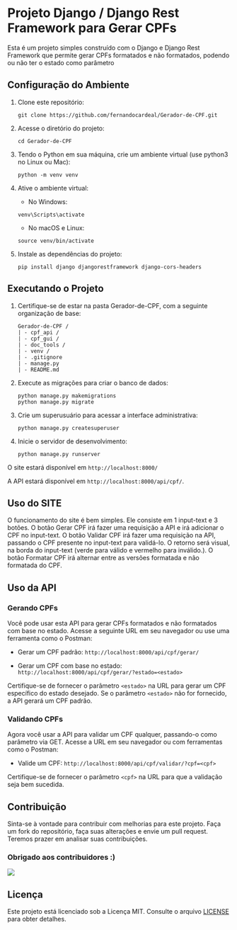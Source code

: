# Projeto Django / Django Rest Framework para Gerar CPFs

Esta é um projeto simples construído com o Django e Django Rest Framework que permite gerar CPFs formatados e não formatados, podendo ou não ter o estado como parâmetro

## Configuração do Ambiente
1. Clone este repositório:
    ```
    git clone https://github.com/fernandocardeal/Gerador-de-CPF.git
    ```

2. Acesse o diretório do projeto:
    ```
    cd Gerador-de-CPF
    ```

3. Tendo o Python em sua máquina, crie um ambiente virtual (use python3 no Linux ou Mac):
    ```
    python -m venv venv
    ```

4. Ative o ambiente virtual:

    - No Windows:

    ```
    venv\Scripts\activate
    ```

    - No macOS e Linux:

    ```
    source venv/bin/activate
    ```

5. Instale as dependências do projeto:

    ```
    pip install django djangorestframework django-cors-headers
    ```

## Executando o Projeto

1. Certifique-se de estar na pasta Gerador-de-CPF, com a seguinte organização de base:

    ```
    Gerador-de-CPF /
    | - cpf_api /
    | - cpf_gui /
    | - doc_tools /
    | - venv /
    | - .gitignore
    | - manage.py
    | - README.md
    ```

2. Execute as migrações para criar o banco de dados:

    ```
    python manage.py makemigrations
    python manage.py migrate
    ```

3. Crie um superusuário para acessar a interface administrativa:

    ```
    python manage.py createsuperuser
    ```

4. Inicie o servidor de desenvolvimento:

    ```
    python manage.py runserver
    ```

O site estará disponível em `http://localhost:8000/`

A API estará disponível em `http://localhost:8000/api/cpf/`.

## Uso do SITE

O funcionamento do site é bem simples. Ele consiste em 1 input-text e 3 botões. O botão Gerar CPF irá fazer uma requisição a API e irá adicionar o CPF no input-text. O botão Validar CPF irá fazer uma requisição na API, passando o CPF presente no input-text para validá-lo. O retorno será visual, na borda do input-text (verde para válido e vermelho para inválido.). O botão Formatar CPF irá alternar entre as versões formatada e não formatada do CPF.

## Uso da API

### Gerando CPFs

Você pode usar esta API para gerar CPFs formatados e não formatados com base no estado. Acesse a seguinte URL em seu navegador ou use uma ferramenta como o Postman:

- Gerar um CPF padrão: `http://localhost:8000/api/cpf/gerar/`

- Gerar um CPF com base no estado: `http://localhost:8000/api/cpf/gerar/?estado=<estado>`

Certifique-se de fornecer o parâmetro `<estado>` na URL para gerar um CPF específico do estado desejado. Se o parâmetro `<estado>` não for fornecido, a API gerará um CPF padrão.

### Validando CPFs
Agora você usar a API para validar um CPF qualquer, passando-o como parâmetro via GET. Acesse a URL em seu navegador ou com ferramentas como o Postman:

- Valide um CPF: `http://localhost:8000/api/cpf/validar/?cpf=<cpf>`

Certifique-se de fornecer o parâmetro `<cpf>` na URL para que a validação seja bem sucedida.

## Contribuição

Sinta-se à vontade para contribuir com melhorias para este projeto. Faça um fork do repositório, faça suas alterações e envie um pull request. Teremos prazer em analisar suas contribuições.


### Obrigado aos contribuidores :)
<a href="https://github.com/fernandocardeal/Gerador-de-CPF/graphs/contributors">
  <img src="https://contrib.rocks/image?repo=fernandocardeal/Gerador-de-CPF" />
</a>


## Licença

Este projeto está licenciado sob a Licença MIT. Consulte o arquivo [LICENSE](LICENSE) para obter detalhes.

